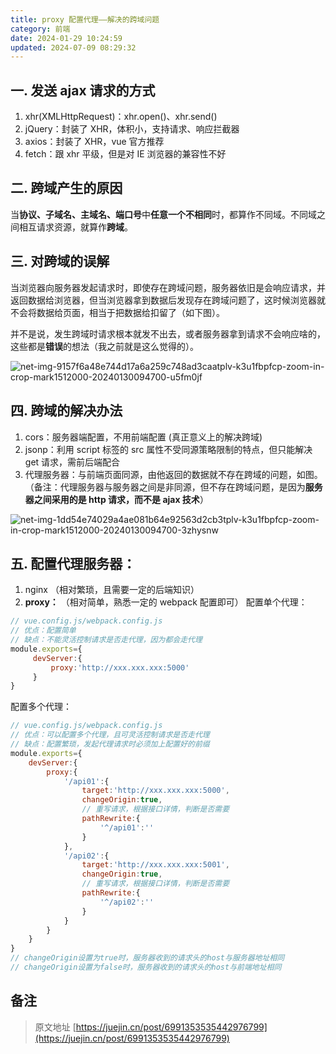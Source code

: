 ```yaml
---
title: proxy 配置代理——解决的跨域问题
category: 前端
date: 2024-01-29 10:24:59
updated: 2024-07-09 08:29:32
---
```

## 一. 发送 ajax 请求的方式

1. xhr(XMLHttpRequest)：xhr.open()、xhr.send()
2. jQuery：封装了 XHR，体积小，支持请求、响应拦截器
3. axios：封装了 XHR，vue 官方推荐
4. fetch：跟 xhr 平级，但是对 IE 浏览器的兼容性不好

## 二. 跨域产生的原因

当**协议、子域名、主域名、端口号**中**任意一个不相同**时，都算作不同域。不同域之间相互请求资源，就算作**跨域**。

## 三. 对跨域的误解

当浏览器向服务器发起请求时，即使存在跨域问题，服务器依旧是会响应请求，并返回数据给浏览器，但当浏览器拿到数据后发现存在跨域问题了，这时候浏览器就不会将数据给页面，相当于把数据给扣留了（如下图）。

并不是说，发生跨域时请求根本就发不出去，或者服务器拿到请求不会响应啥的，这些都是**错误**的想法（我之前就是这么觉得的）。

​![net-img-9157f6a48e744d17a6a259c748ad3caatplv-k3u1fbpfcp-zoom-in-crop-mark1512000-20240130094700-u5fm0jf](https://jsd.vxo.im/gh/bookandmusic/static/image/2024-11/a8b18c876dba81ef6c5be8445910ad6a.webp)​

## 四. 跨域的解决办法

1. cors：服务器端配置，不用前端配置 (真正意义上的解决跨域)
2. jsonp：利用 script 标签的 src 属性不受同源策略限制的特点，但只能解决 get 请求，需前后端配合
3. 代理服务器：与前端页面同源，由他返回的数据就不存在跨域的问题，如图。 （备注：代理服务器与服务器之间是非同源，但不存在跨域问题，是因为**服务器之间采用的是 http 请求，而不是 ajax 技术**）

​![net-img-1dd54e74029a4ae081b64e92563d2cb3tplv-k3u1fbpfcp-zoom-in-crop-mark1512000-20240130094700-3zhysnw](https://jsd.vxo.im/gh/bookandmusic/static/image/2024-11/9f1a9553aa4d7a051531e65208bc05a6.webp)​

## 五. 配置代理服务器：

1. nginx （相对繁琐，且需要一定的后端知识）
2. **proxy：** （相对简单，熟悉一定的 webpack 配置即可） 配置单个代理：

```js
// vue.config.js/webpack.config.js 
// 优点：配置简单 
// 缺点：不能灵活控制请求是否走代理，因为都会走代理 
module.exports={
     devServer:{
         proxy:'http://xxx.xxx.xxx:5000' 
     } 
}
```

配置多个代理：

```js
// vue.config.js/webpack.config.js 
// 优点：可以配置多个代理，且可灵活控制请求是否走代理 
// 缺点：配置繁琐，发起代理请求时必须加上配置好的前缀
module.exports={
    devServer:{
        proxy:{
            '/api01':{
                target:'http://xxx.xxx.xxx:5000',
                changeOrigin:true,
                // 重写请求，根据接口详情，判断是否需要
                pathRewrite:{
                    '^/api01':''
                }
            },
            '/api02':{
                target:'http://xxx.xxx.xxx:5001',
                changeOrigin:true,
                // 重写请求，根据接口详情，判断是否需要
                pathRewrite:{
                    '^/api02':''
                }
            }
        }
    }
}
// changeOrigin设置为true时，服务器收到的请求头的host与服务器地址相同
// changeOrigin设置为false时，服务器收到的请求头的host与前端地址相同
```

## 备注

> 原文地址 [https://juejin.cn/post/6991353535442976799](https://juejin.cn/post/6991353535442976799)
